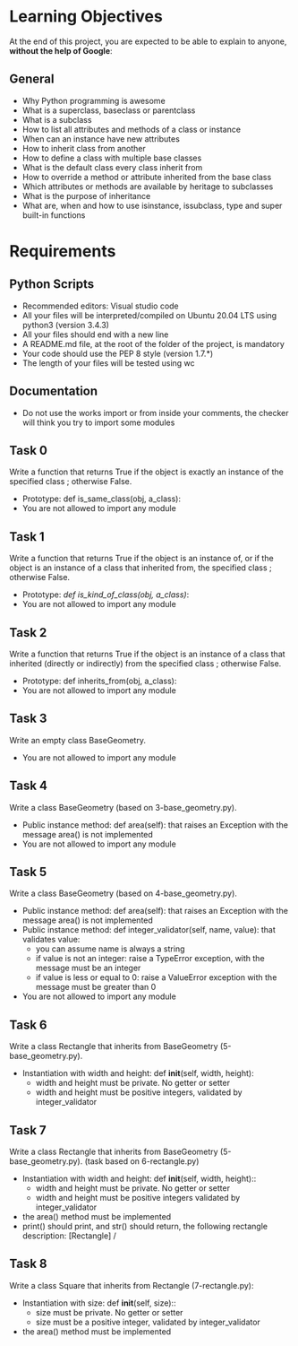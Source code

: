 # Learning Objectives
At the end of this project, you are expected to be able to explain to anyone, **without the help of Google**:

## General
- Why Python programming is awesome
- What is a superclass, baseclass or parentclass
- What is a subclass
- How to list all attributes and methods of a class or instance
- When can an instance have new attributes
- How to inherit class from another
- How to define a class with multiple base classes
- What is the default class every class inherit from
- How to override a method or attribute inherited from the base class
- Which attributes or methods are available by heritage to subclasses
- What is the purpose of inheritance
- What are, when and how to use isinstance, issubclass, type and super built-in functions

# Requirements
## Python Scripts
- Recommended editors: Visual studio code
- All your files will be interpreted/compiled on Ubuntu 20.04 LTS using python3 (version 3.4.3)
- All your files should end with a new line
- A README.md file, at the root of the folder of the project, is mandatory
- Your code should use the PEP 8 style (version 1.7.*)
- The length of your files will be tested using wc

## Documentation
- Do not use the works import or from inside your comments, the checker will think you try to import some modules

## Task 0
Write a function that returns True if the object is exactly an instance of the specified class ; otherwise False.

- Prototype: def is_same_class(obj, a_class):
- You are not allowed to import any module

## Task 1
Write a function that returns True if the object is an instance of, or if the object is an instance of a class that inherited from, the specified class ; otherwise False.

- Prototype: *def is_kind_of_class(obj, a_class)*:
- You are not allowed to import any module

## Task 2
Write a function that returns True if the object is an instance of a class that inherited (directly or indirectly) from the specified class ; otherwise False.

- Prototype: def inherits_from(obj, a_class):
- You are not allowed to import any module

## Task 3
Write an empty class BaseGeometry.

- You are not allowed to import any module

## Task 4
Write a class BaseGeometry (based on 3-base_geometry.py).

- Public instance method: def area(self): that raises an Exception with the message area() is not implemented
- You are not allowed to import any module

## Task 5
Write a class BaseGeometry (based on 4-base_geometry.py).

- Public instance method: def area(self): that raises an Exception with the message area() is not implemented
- Public instance method: def integer_validator(self, name, value): that validates value:
    - you can assume name is always a string
    - if value is not an integer: raise a TypeError exception, with the message <name> must be an integer
    - if value is less or equal to 0: raise a ValueError exception with the message <name> must be greater than 0
- You are not allowed to import any module

## Task 6
Write a class Rectangle that inherits from BaseGeometry (5-base_geometry.py).

- Instantiation with width and height: def __init__(self, width, height):
    - width and height must be private. No getter or setter
    - width and height must be positive integers, validated by integer_validator

## Task 7
Write a class Rectangle that inherits from BaseGeometry (5-base_geometry.py). (task based on 6-rectangle.py)

- Instantiation with width and height: def __init__(self, width, height)::
    - width and height must be private. No getter or setter
    - width and height must be positive integers validated by integer_validator
- the area() method must be implemented
- print() should print, and str() should return, the following rectangle description: [Rectangle] <width>/<height>

## Task 8
Write a class Square that inherits from Rectangle (7-rectangle.py):

- Instantiation with size: def __init__(self, size)::
    - size must be private. No getter or setter
    - size must be a positive integer, validated by integer_validator
- the area() method must be implemented